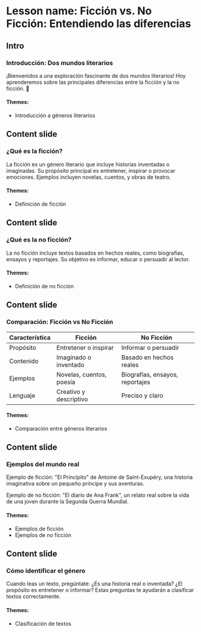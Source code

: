 # Lesson name: Ficción vs. No Ficción: Entendiendo las diferencias

## Intro

### Introducción: Dos mundos literarios

¡Bienvenidos a una exploración fascinante de dos mundos literarios! Hoy aprenderemos sobre las principales diferencias entre la ficción y la no ficción. 🌟

#### **Themes:**
- Introducción a géneros literarios

## Content slide

### ¿Qué es la ficción?

La ficción es un género literario que incluye historias inventadas o imaginadas. Su propósito principal es entretener, inspirar o provocar emociones. Ejemplos incluyen novelas, cuentos, y obras de teatro.

#### **Themes:**
- Definición de ficción

## Content slide

### ¿Qué es la no ficción?

La no ficción incluye textos basados en hechos reales, como biografías, ensayos y reportajes. Su objetivo es informar, educar o persuadir al lector.

#### **Themes:**
- Definición de no ficción

## Content slide

### Comparación: Ficción vs No Ficción

| Característica         | Ficción                           | No Ficción                      |
|-----------------------|----------------------------------|----------------------------------|
| Propósito            | Entretener o inspirar            | Informar o persuadir             |
| Contenido            | Imaginado o inventado            | Basado en hechos reales          |
| Ejemplos             | Novelas, cuentos, poesía         | Biografías, ensayos, reportajes |
| Lenguaje             | Creativo y descriptivo           | Preciso y claro                 |

#### **Themes:**
- Comparación entre géneros literarios

## Content slide

### Ejemplos del mundo real

Ejemplo de ficción: "El Principito" de Antoine de Saint-Exupéry, una historia imaginativa sobre un pequeño príncipe y sus aventuras.

Ejemplo de no ficción: "El diario de Ana Frank", un relato real sobre la vida de una joven durante la Segunda Guerra Mundial.

#### **Themes:**
- Ejemplos de ficción
- Ejemplos de no ficción

## Content slide

### Cómo identificar el género

Cuando leas un texto, pregúntate: ¿Es una historia real o inventada? ¿El propósito es entretener o informar? Estas preguntas te ayudarán a clasificar textos correctamente.

#### **Themes:**
- Clasificación de textos
